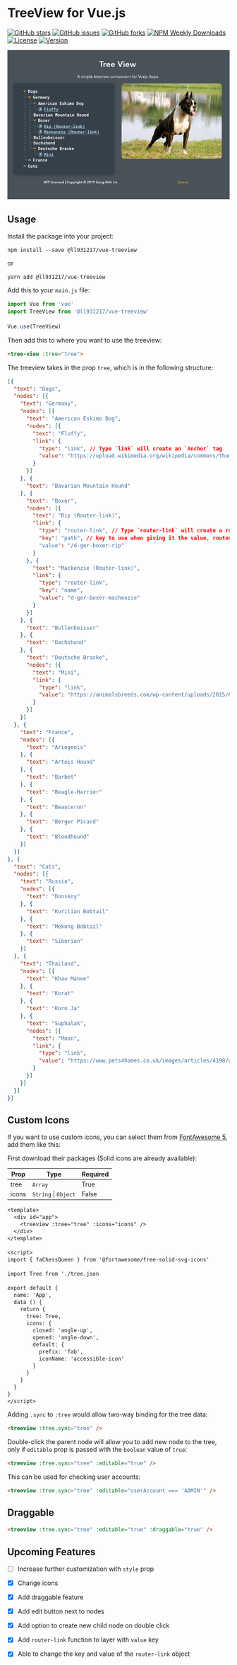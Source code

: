
# TreeView for Vue.js

[![GitHub stars](https://img.shields.io/github/stars/ll931217/vue-treeview.svg?style=for-the-badge)](https://github.com/ll931217/vue-treeview/stargazers)
[![GitHub issues](https://img.shields.io/github/issues/ll931217/vue-treeview.svg?style=for-the-badge)](https://github.com/ll931217/vue-treeview/issues)
[![GitHub forks](https://img.shields.io/github/forks/ll931217/vue-treeview.svg?style=for-the-badge)](https://github.com/ll931217/vue-treeview/network)
[![NPM Weekly Downloads](https://img.shields.io/npm/dw/@ll931217/vue-treeview.svg?style=for-the-badge)](https://nodei.co/npm/@ll931217/vue-treeview/)
[![License](https://img.shields.io/github/license/mashape/apistatus.svg?style=for-the-badge)](https://nodei.co/npm/@ll931217/vue-treeview/)
[![Version](https://img.shields.io/npm/v/@ll931217/vue-treeview.svg?style=for-the-badge)](https://nodei.co/npm/@ll931217/vue-treeview/)

![Vue-TreeView](assets/preview.png)

## Usage

Install the package into your project:

    npm install --save @ll931217/vue-treeview

or

    yarn add @ll931217/vue-treeview

Add this to your `main.js` file:

```javascript
import Vue from 'vue'
import TreeView from '@ll931217/vue-treeview'

Vue.use(TreeView)
```

Then add this to where you want to use the treeview:

```html
<tree-view :tree="tree">
```

The treeview takes in the prop `tree`, which is in the following structure:

```json
[{
  "text": "Dogs",
  "nodes": [{
    "text": "Germany",
    "nodes": [{
      "text": "American Eskimo Dog",
      "nodes": [{
        "text": "Fluffy",
        "link": {
          "type": "link", // Type `link` will create an `Anchor` tag
          "value": "https://upload.wikimedia.org/wikipedia/commons/thumb/f/fe/American_Eskimo_Dog_1.jpg/1920px-American_Eskimo_Dog_1.jpg" // URL of the link
        }
      }]
    }, {
      "text": "Bavarian Mountain Hound"
    }, {
      "text": "Boxer",
      "nodes": [{
        "text": "Rip (Router-link)",
        "link": {
          "type": "router-link", // Type `router-link` will create a router-link, duh.
          "key": "path", // key to use when giving it the value, router-link(:to="{ path: '/d-ger-boxer-rip' }")
          "value": "/d-ger-boxer-rip"
        }
      }, {
        "text": "Mackenzie (Router-link)",
        "link": {
          "type": "router-link",
          "key": "name",
          "value": "d-ger-boxer-machenzie"
        }
      }]
    }, {
      "text": "Bullenbeisser"
    }, {
      "text": "Dachshund"
    }, {
      "text": "Deutsche Bracke",
      "nodes": [{
        "text": "Mini",
        "link": {
          "type": "link",
          "value": "https://animalsbreeds.com/wp-content/uploads/2015/07/Deutsche-Bracke.jpg"
        }
      }]
    }]
  }, {
    "text": "France",
    "nodes": [{
      "text": "Ariegeois"
    }, {
      "text": "Artois Hound"
    }, {
      "text": "Barbet"
    }, {
      "text": "Beagle-Harrier"
    }, {
      "text": "Beauceron"
    }, {
      "text": "Berger Picard"
    }, {
      "text": "Bloodhound"
    }]
  }]
}, {
  "text": "Cats",
  "nodes": [{
    "text": "Russia",
    "nodes": [{
      "text": "Donskoy"
    }, {
      "text": "Kurilian Bobtail"
    }, {
      "text": "Mekong Bobtail"
    }, {
      "text": "Siberian"
    }]
  }, {
    "text": "Thailand",
    "nodes": [{
      "text": "Khao Manee"
    }, {
      "text": "Korat"
    }, {
      "text": "Korn Ja"
    }, {
      "text": "Suphalak",
      "nodes": [{
        "text": "Moon",
        "link": {
          "type": "link",
          "value": "https://www.pets4homes.co.uk/images/articles/4198/what-is-a-suphalak-cat-5947aefcd4845.jpg"
        }
      }]
    }]
  }]
}]

```

## Custom Icons

If you want to use custom icons, you can select them from [FontAwesome 5](https://fontawesome.com/icons?d=gallery), add them like this:

First download their packages (Solid icons are already available):

| Prop      | Type                 | Required |
| --------- | -------------------- | -------- |
| tree      | `Array`              | True     |
| icons     | `String` \| `Object` | False    |

```vue
<template>
  <div id="app">
    <treeview :tree="tree" :icons="icons" />
  </div>
</template>

<script>
import { faChessQueen } from '@fortawesome/free-solid-svg-icons'

import Tree from './tree.json

export default {
  name: 'App',
  data () {
    return {
      tree: Tree,
      icons: {
        closed: 'angle-up',
        opened: 'angle-down',
        default: {
          prefix: 'fab',
          iconName: 'accessible-icon'
        }
      }
    }
  }
}
</script>
```

Adding `.sync` to `:tree` would allow two-way binding for the tree data:

```html
<treeview :tree.sync="tree" />
```

Double-click the parent node will allow you to add new node to the tree, only if `editable` prop is passed with the `boolean` value of `true`:

```html
<treeview :tree.sync="tree" :editable="true" />
```

This can be used for checking user accounts:

```html
<treeview :tree.sync="tree" :editable="userAccount === 'ADMIN'" />
```

## Draggable

```html
<treeview :tree.sync="tree" :editable="true" :draggable="true" />
```

## Upcoming Features

- [ ] Increase further customization with `style` prop

- [x] Change icons
- [x] Add draggable feature
- [x] Add edit button next to nodes
- [x] Add option to create new child node on double click
- [x] Add `router-link` function to layer with `value` key
- [x] Able to change the key and value of the `router-link` object
